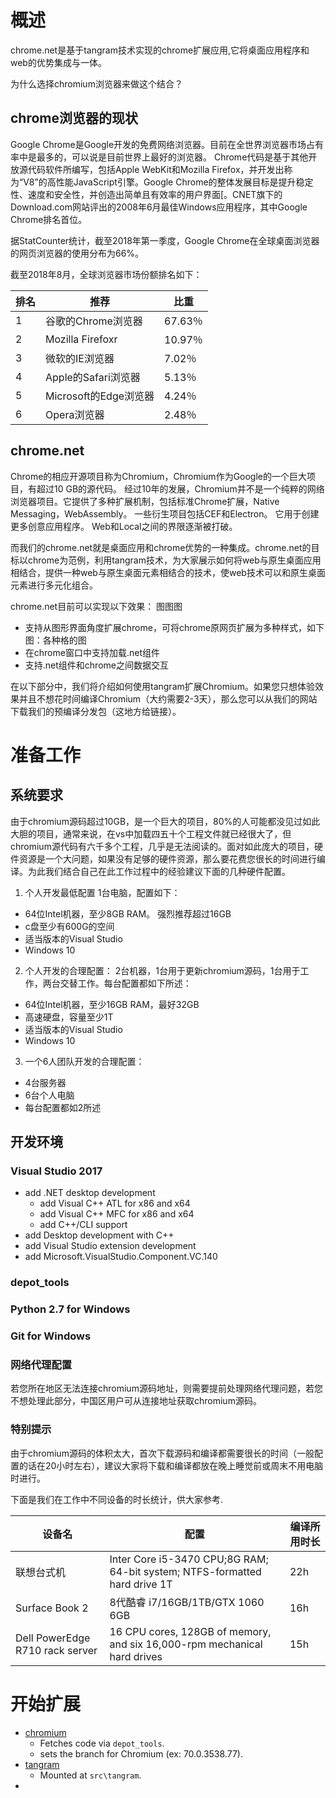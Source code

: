 # 概述

chrome.net是基于tangram技术实现的chrome扩展应用,它将桌面应用程序和web的优势集成与一体。

为什么选择chromium浏览器来做这个结合？


## chrome浏览器的现状

Google Chrome是Google开发的免费网络浏览器。目前在全世界浏览器市场占有率中是最多的，可以说是目前世界上最好的浏览器。
Chrome代码是基于其他开放源代码软件所编写，包括Apple WebKit和Mozilla Firefox，并开发出称为“V8”的高性能JavaScript引擎。Google Chrome的整体发展目标是提升稳定性、速度和安全性，并创造出简单且有效率的用户界面[。CNET旗下的Download.com网站评出的2008年6月最佳Windows应用程序，其中Google Chrome排名首位。

据StatCounter统计，截至2018年第一季度，Google Chrome在全球桌面浏览器的网页浏览器的使用分布为66%。

截至2018年8月，全球浏览器市场份额排名如下：


|排名|推荐|比重|
|---|-|---|
| 1 |谷歌的Chrome浏览器| 67.63％|
| 2 | Mozilla Firefoxr | 10.97％|
| 3 |微软的IE浏览器| 7.02％|
| 4 | Apple的Safari浏览器| 5.13％|
| 5 | Microsoft的Edge浏览器| 4.24％|
| 6 | Opera浏览器| 2.48％|

## chrome.net

Chrome的相应开源项目称为Chromium，Chromium作为Google的一个巨大项目，有超过10 GB的源代码。 经过10年的发展，Chromium并不是一个纯粹的网络浏览器项目。它提供了多种扩展机制，包括标准Chrome扩展，Native Messaging，WebAssembly。 一些衍生项目包括CEF和Electron。 它用于创建更多创意应用程序。 Web和Local之间的界限逐渐被打破。

而我们的chrome.net就是桌面应用和chrome优势的一种集成。chrome.net的目标以chrome为范例，利用tangram技术，为大家展示如何将web与原生桌面应用相结合，提供一种web与原生桌面元素相结合的技术，使web技术可以和原生桌面元素进行多元化组合。

chrome.net目前可以实现以下效果：
图图图

- 支持从图形界面角度扩展chrome，可将chrome原网页扩展为多种样式，如下图：各种格的图
- 在chrome窗口中支持加载.net组件
- 支持.net组件和chrome之间数据交互

在以下部分中，我们将介绍如何使用tangram扩展Chromium。如果您只想体验效果并且不想花时间编译Chromium（大约需要2-3天），那么您可以从我们的网站下载我们的预编译分发包（这地方给链接）。

# 准备工作
## 系统要求
由于chromium源码超过10GB，是一个巨大的项目，80%的人可能都没见过如此大胆的项目，通常来说，在vs中加载四五十个工程文件就已经很大了，但chromium源代码有六千多个工程，几乎是无法阅读的。面对如此庞大的项目，硬件资源是一个大问题，如果没有足够的硬件资源，那么要花费您很长的时间进行编译。为此我们结合自己在此工作过程中的经验建议下面的几种硬件配置。
1. 个人开发最低配置
1台电脑，配置如下：
- 64位Intel机器，至少8GB RAM。 强烈推荐超过16GB
- c盘至少有600G的空间
- 适当版本的Visual Studio
- Windows 10

2. 个人开发的合理配置：
2台机器，1台用于更新chromium源码，1台用于工作，两台交替工作。每台配置都如下所述：
- 64位Intel机器，至少16GB RAM，最好32GB 
- 高速硬盘，容量至少1T 
- 适当版本的Visual Studio
- Windows 10
           
3. 一个6人团队开发的合理配置：
- 4台服务器 
- 6台个人电脑 
- 每台配置都如2所述 
       
## 开发环境
  
### Visual Studio 2017
- add .NET desktop development
   - add Visual C++ ATL for x86 and x64
   - add Visual C++ MFC for x86 and x64
   - add C++/CLI support
- add Desktop development with C++
- add Visual Studio extension development
- add Microsoft.VisualStudio.Component.VC.140

### depot_tools
### Python 2.7 for Windows
### Git for Windows
### 网络代理配置
若您所在地区无法连接chromium源码地址，则需要提前处理网络代理问题，若您不想处理此部分，中国区用户可从连接地址获取chromium源码。

### 特别提示
由于chromium源码的体积太大，首次下载源码和编译都需要很长的时间（一般配置的话在20小时左右），建议大家将下载和编译都放在晚上睡觉前或周末不用电脑时进行。

下面是我们在工作中不同设备的时长统计，供大家参考.

|设备名|配置|编译所用时长|
|---|-|---|
|联想台式机|Inter Core i5-3470 CPU;8G RAM; 64-bit system; NTFS-formatted hard drive 1T|22h|
|Surface Book 2|8代酷睿 i7/16GB/1TB/GTX 1060 6GB|16h|
|Dell PowerEdge R710 rack server|16 CPU cores, 128GB of memory, and six 16,000-rpm mechanical hard drives|15h|

# 开始扩展
- [chromium](https://chromium.googlesource.com/chromium/src.git)
   - Fetches code via `depot_tools`.
   - sets the branch for Chromium (ex: 70.0.3538.77).
- [tangram](https://github.com/tangarm/Tangram)
   - Mounted at `src\tangram`.
- 
   


